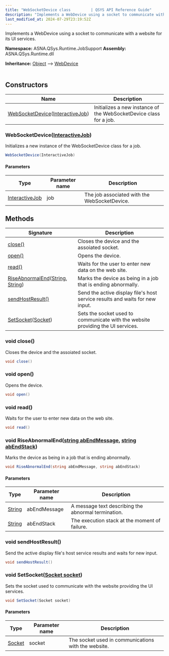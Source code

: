 ```yaml
---
title: "WebSocketDevice class         | QSYS API Reference Guide"
description: "Implements a WebDevice using a socket to communicate with a website for its UI services. "
last_modified_at: 2024-07-29T23:19:52Z
---
```


Implements a WebDevice using a socket to communicate with a website for its UI services.

**Namespace:** ASNA.QSys.Runtime.JobSupport
**Assembly:** ASNA.QSys.Runtime.dll

**Inheritance:** [Object](https://docs.microsoft.com/en-us/dotnet/api/system.object) --> [WebDevice](/reference/runtime/qsys-runtime-job-support/web-device.html)
<br>
<br>

## Constructors

| Name | Description |
| --- | --- |
| [WebSocketDevice](#websocketdeviceinteractivejob)([InteractiveJob](/reference/runtime/qsys-runtime-job-support/interactive-job.html)) | Initializes a new instance of the WebSocketDevice class for a job.

### WebSocketDevice([InteractiveJob](/reference/runtime/qsys-runtime-job-support/interactive-job.html))

Initializes a new instance of the WebSocketDevice class for a job.

```cs
WebSocketDevice(InteractiveJob)
```

#### Parameters

| Type | Parameter name | Description
| --- | --- | ---
| [InteractiveJob](/reference/runtime/qsys-runtime-job-support/interactive-job.html) | job | The job associated with the WebSocketDevice.

## Methods

| Signature | Description |
| --- | --- |
| [close()](#void-close) | Closes the device and the assoiated socket.
| [open()](#void-open) | Opens the device.
| [read()](#void-read) | Waits for the user to enter new data on the web site.
| [RiseAbnormalEnd](#void-riseabnormalendstring-abendmessage-string-abendstack)([String](https://docs.microsoft.com/en-us/dotnet/api/system.string), [String](https://docs.microsoft.com/en-us/dotnet/api/system.string)) | Marks the device as being in a job that is ending abnormally.
| [sendHostResult()](#void-sendhostresult) | Send the active display file's host service results and waits for new input.
| [SetSocket](#void-setsocketsocket-socket)([Socket](https://learn.microsoft.com/en-us/dotnet/api/system.net.sockets.socket?view=net-8.0)) | Sets the socket used to communicate with the website providing the UI services.

### void close()

Closes the device and the assoiated socket.

```cs
void close()
```

### void open()

Opens the device.

```cs
void open()
```

### void read()

Waits for the user to enter new data on the web site.

```cs
void read()
```

### void RiseAbnormalEnd([string abEndMessage](https://learn.microsoft.com/en-us/dotnet/api/system.string?view=net-8.0), [string abEndStack](https://learn.microsoft.com/en-us/dotnet/api/system.string?view=net-8.0))

Marks the device as being in a job that is ending abnormally.

```cs
void RiseAbnormalEnd(string abEndMessage, string abEndStack)
```

#### Parameters

| Type | Parameter name | Description
| --- | --- | ---
| [String](https://docs.microsoft.com/en-us/dotnet/api/system.string) | abEndMessage | A message text describing the abnormal termination.
| [String](https://docs.microsoft.com/en-us/dotnet/api/system.string) | abEndStack | The execution stack at the moment of failure.

### void sendHostResult()

Send the active display file's host service results and waits for new input.

```cs
void sendHostResult()
```

### void SetSocket([Socket socket](https://learn.microsoft.com/en-us/dotnet/api/system.net.sockets.socket?view=net-8.0))

Sets the socket used to communicate with the website providing the UI services.

```cs
void SetSocket(Socket socket)
```

#### Parameters

| Type | Parameter name | Description
| --- | --- | ---
| [Socket](https://learn.microsoft.com/en-us/dotnet/api/system.net.sockets.socket?view=net-8.0) | socket | The socket used in communications with the website.
